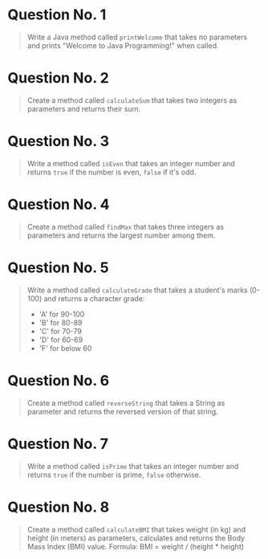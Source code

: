 # Question No. 1 
> Write a Java method called `printWelcome` that takes no parameters and prints "Welcome to Java Programming!" when called.

# Question No. 2 
> Create a method called `calculateSum` that takes two integers as parameters and returns their sum.

# Question No. 3
> Write a method called `isEven` that takes an integer number and returns `true` if the number is even, `false` if it's odd.

# Question No. 4 
> Create a method called `findMax` that takes three integers as parameters and returns the largest number among them.

# Question No. 5 
> Write a method called `calculateGrade` that takes a student's marks (0-100) and returns a character grade:
> - 'A' for 90-100
> - 'B' for 80-89  
> - 'C' for 70-79
> - 'D' for 60-69
> - 'F' for below 60

# Question No. 6
> Create a method called `reverseString` that takes a String as parameter and returns the reversed version of that string.

# Question No. 7
> Write a method called `isPrime` that takes an integer number and returns `true` if the number is prime, `false` otherwise.

# Question No. 8 
> Create a method called `calculateBMI` that takes weight (in kg) and height (in meters) as parameters, calculates and returns the Body Mass Index (BMI) value.
> Formula: BMI = weight / (height * height)

